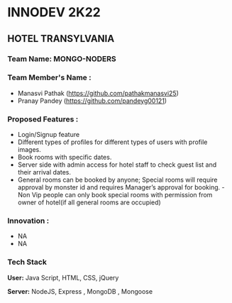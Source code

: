 # INNODEV 2K22

## HOTEL TRANSYLVANIA
### Team Name: MONGO-NODERS


### Team Member's Name :

- Manasvi Pathak (https://github.com/pathakmanasvi25)
- Pranay Pandey (https://github.com/pandeyg00121)



### Proposed Features :

- Login/Signup feature
- Different types of profiles for different types of users
  with profile images.
- Book rooms with specific dates.
- Server side with admin access for hotel staff to check
  guest list and their arrival dates.
- General rooms can be booked by anyone; Special rooms
  will require approval by monster id and requires Manager’s
  approval for booking.
 -Non Vip people can only book special rooms with permission from owner of hotel(if all general rooms are occupied)
 


### Innovation :
- NA
- NA

### Tech Stack

**User:** Java Script, HTML, CSS, jQuery

**Server:** NodeJS, Express , MongoDB , Mongoose
